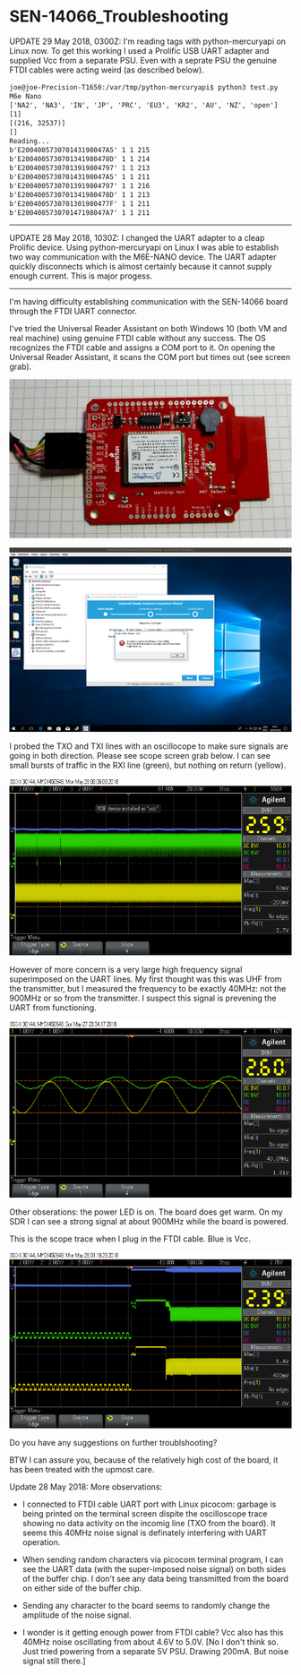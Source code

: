 # SEN-14066_Troubleshooting

UPDATE 29 May 2018, 0300Z: I'm reading tags with python-mercuryapi on Linux now.   To get this working I used a Prolific USB UART adapter and supplied Vcc from a separate PSU.  Even with a seprate PSU the genuine FTDI cables were acting weird (as described below). 

```
joe@joe-Precision-T1650:/var/tmp/python-mercuryapi$ python3 test.py 
M6e Nano
['NA2', 'NA3', 'IN', 'JP', 'PRC', 'EU3', 'KR2', 'AU', 'NZ', 'open']
[1]
[(216, 32537)]
[]
Reading...
b'E200400573070143198047A5' 1 1 215
b'E2004005730701341980478D' 1 1 214
b'E20040057307013919804797' 1 1 213
b'E200400573070143198047A5' 1 1 211
b'E20040057307013919804797' 1 1 216
b'E2004005730701341980478D' 1 1 213
b'E2004005730701301980477F' 1 1 211
b'E200400573070147198047A7' 1 1 211
```

*********************************

UPDATE 28 May 2018, 1030Z: I changed the UART adapter to a cleap Prolific device. Using python-mercuryapi on Linux I was able to establish two way communication with the M6E-NANO device. The UART adapter quickly disconnects which is almost certainly because it cannot supply enough current. This is major progess. 

*********************************


I'm having difficulty establishing communication with the SEN-14066 board through the FTDI UART connector.

I've tried the Universal Reader Assistant on both Windows 10 (both VM and real machine) using genuine FTDI
cable without any success. The OS recognizes the FTDI cable and assigns a COM port to it.
On opening the Universal Reader Assistant, it scans the COM port but times out (see screen grab).

![picture of SEN-15066 with FTDI header and cable](./board_with_ftdi_cable.jpg)

![screen grab of Universal Reader Assistant attempting to make a connection to SEN-14066](./Universal_Reader_Assistant.png)

I probed the TXO and TXI lines with an oscillocope to make sure signals are going in both direction. Please
see scope screen grab below. I can see small bursts of traffic in the RXI line (green), but nothing
on return (yellow). 

![scope screen grab of RXI (green) and TXO (yellow) while URA utility scans COM port](./scope_1.png)


However of more concern is a very large high frequency signal superimposed on the UART lines. My first
thought was this was UHF from the transmitter, but I measured
the frequency to be exactly 40MHz: not the 900MHz or so from the transmitter. I suspect 
this signal is prevening the UART from functioning. 

![scope screen grab of RXI (green) and TXO (yellow) at 10ns/div timebase showing 40MHz signal](./scope_0.png)

Other obserations: the power LED is on. The board does get warm. On my SDR I can see a strong 
signal at about 900MHz while the board is powered.

This is the scope trace when I plug in the FTDI cable. Blue is Vcc.

![scope trace on plugging in USB cable](./scope_3.png)


Do you have any suggestions on further troublshooting?

BTW I can assure you, because of the relatively high cost of the board, it has been treated with the
upmost care.  

Update 28 May 2018: More observations:

 * I connected to FTDI cable UART port with Linux picocom: garbage is being printed on the terminal screen dispite the oscilloscope trace showing no data activity on the incomig line (TXO from the board).  It seems this 40MHz noise signal is definately interfering with UART operation.

 * When sending random characters via picocom terminal program, I can see the UART data (with the super-imposed noise signal) on both sides of the buffer chip. I don't see any data being transmitted from the board on either side of the buffer chip.
 
 * Sending any character to the board seems to randomly change the amplitude of the noise signal.
 
 * I wonder is it getting enough power from FTDI cable? Vcc also has this 40MHz noise oscillating from about 4.6V to 5.0V. [No I don't think so. Just tried powering from a separate 5V PSU. Drawing 200mA. But noise signal still there.] 

